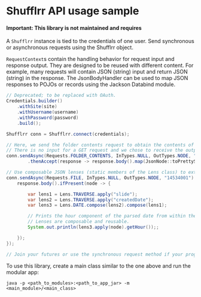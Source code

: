 # Shufflrr API usage sample

#### Important: This library is not maintained and requires 

A `Shufflrr` instance is tied to the credentials of one user. Send synchronous or asynchronous requests using the Shufflrr object.

`RequestContext`s contain the handling behavior for request input and response output. They are designed to be reused with different content. For example, many requests will contain JSON (string) input and return JSON (string) in the response. The JsonBodyHandler can be used to map JSON responses to POJOs or records using the Jackson Databind module.

```java
// Deprecated; to be replaced with OAuth.
Credentials.builder()
    .withSite(site)
    .withUsername(username)
    .withPassword(password)
    .build();

Shufflrr conn = Shufflrr.connect(credentials);

// Here, we send the folder contents request to obtain the contents of folder with ID 10514080.
// There is no input for a GET request and we chose to receive the output as a JsonNode.
conn.sendAsync(Requests.FOLDER_CONTENTS, InTypes.NULL, OutTypes.NODE, "10514080")
        .thenAccept(response -> response.body().map(JsonNode::toPrettyString).ifPresent(System.out::println));

// Use composable JSON lenses (static members of the Lens class) to extract data.
conn.sendAsync(Requests.FILE, InTypes.NULL, OutTypes.NODE, "14534001").thenAccept(response -> {
    response.body().ifPresent(node -> {

        var lens1 = Lens.TRAVERSE.apply("slide");
        var lens2 = Lens.TRAVERSE.apply("createdDate");
        var lens3 = Lens.DATE.compose(lens2).compose(lens1);

        // Prints the hour component of the parsed date from within the JSON tree structure.
        // Lenses are composable and reusable.
        System.out.println(lens3.apply(node).getHour());;

    });
});

// Join your futures or use the synchronous request method if your program does not run continuously.
```

To use this library, create a main class similar to the one above and run the modular app:

`java -p <path_to_modules>:<path_to_app_jar> -m <main_module>/<main_class>`
